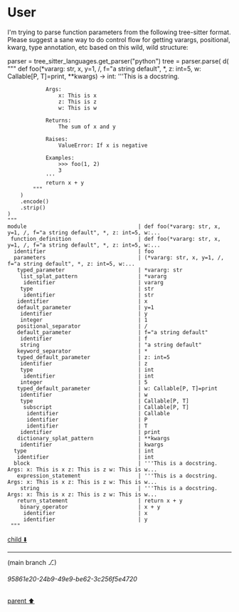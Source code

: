 # User

I'm trying to parse function parameters from the following tree-sitter format. Please suggest a sane way to do control flow for getting varargs, positional, kwarg, type annotation, etc based on this wild, wild structure:

parser = tree_sitter_languages.get_parser("python")
    tree = parser.parse(
        d(
            """
            def foo(*vararg: str, x, y=1, /, f="a string default", *, z: int=5, w: Callable[P, T]=print, **kwargs) -> int:
                '''This is a docstring.
            
                Args:
                    x: This is x
                    z: This is z
                    w: This is w
            
                Returns:
                    The sum of x and y
            
                Raises:
                    ValueError: If x is negative
            
                Examples:
                    >>> foo(1, 2)
                    3
                '''
                return x + y
            """
        )
        .encode()
        .strip()
    )
    """
    module                                   | def foo(*vararg: str, x, y=1, /, f="a string default", *, z: int=5, w:...
     function_definition                     | def foo(*vararg: str, x, y=1, /, f="a string default", *, z: int=5, w:...
      identifier                             | foo
      parameters                             | (*vararg: str, x, y=1, /, f="a string default", *, z: int=5, w:...
       typed_parameter                       | *vararg: str
        list_splat_pattern                   | *vararg
         identifier                          | vararg
        type                                 | str
         identifier                          | str
       identifier                            | x
       default_parameter                     | y=1
        identifier                           | y
        integer                              | 1
       positional_separator                  | /
       default_parameter                     | f="a string default"
        identifier                           | f
        string                               | "a string default"
       keyword_separator                     | *
       typed_default_parameter               | z: int=5
        identifier                           | z
        type                                 | int
         identifier                          | int
        integer                              | 5
       typed_default_parameter               | w: Callable[P, T]=print
        identifier                           | w
        type                                 | Callable[P, T]
         subscript                           | Callable[P, T]
          identifier                         | Callable
          identifier                         | P
          identifier                         | T
        identifier                           | print
       dictionary_splat_pattern              | **kwargs
        identifier                           | kwargs
      type                                   | int
       identifier                            | int
      block                                  | '''This is a docstring. Args: x: This is x z: This is z w: This is w...
       expression_statement                  | '''This is a docstring. Args: x: This is x z: This is z w: This is w...
        string                               | '''This is a docstring. Args: x: This is x z: This is z w: This is w...
       return_statement                      | return x + y
        binary_operator                      | x + y
         identifier                          | x
         identifier                          | y
     """

[child ⬇️](#95861e20-24b9-49e9-be62-3c256f5e4720)

---

(main branch ⎇)
###### 95861e20-24b9-49e9-be62-3c256f5e4720
[parent ⬆️](#aaa242ce-7fcb-4865-bc06-4b38eb8a2fdd)
